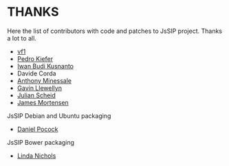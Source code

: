 THANKS
======

Here the list of contributors with code and patches to JsSIP project. Thanks a lot to all.

* [vf1](https://github.com/vf1)
* [Pedro Kiefer](https://github.com/pedrokiefer)
* [Iwan Budi Kusnanto](https://github.com/iwanbk)
* Davide Corda
* [Anthony Minessale](https://github.com/FreeSWITCH)
* [Gavin Llewellyn](https://github.com/gavllew)
* [Julian Scheid](https://github.com/jscheid)
* [James Mortensen](https://github.com/jamesmortensen)


JsSIP Debian and Ubuntu packaging

* [Daniel Pocock](https://github.com/dpocock)


JsSIP Bower packaging

* [Linda Nichols](https://github.com/lynnaloo)
